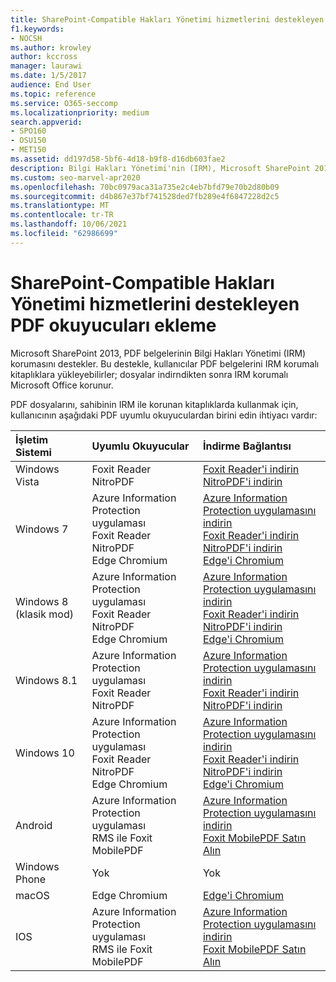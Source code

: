 ```yaml
---
title: SharePoint-Compatible Hakları Yönetimi hizmetlerini destekleyen PDF okuyucuları ekleme
f1.keywords:
- NOCSH
ms.author: krowley
author: kccross
manager: laurawi
ms.date: 1/5/2017
audience: End User
ms.topic: reference
ms.service: O365-seccomp
ms.localizationpriority: medium
search.appverid:
- SPO160
- OSU150
- MET150
ms.assetid: dd197d58-5bf6-4d18-b9f8-d16db603fae2
description: Bilgi Hakları Yönetimi'nin (IRM), Microsoft SharePoint 2013'te IRM korumalı kitaplıklara yüklenen ve bu kitaplıklardan indirilen PDF belgelerini nasıl korur hakkında bilgi SharePoint öğrenin.
ms.custom: seo-marvel-apr2020
ms.openlocfilehash: 70bc0979aca31a735e2c4eb7bfd79e70b2d80b09
ms.sourcegitcommit: d4b867e37bf741528ded7fb289e4f6847228d2c5
ms.translationtype: MT
ms.contentlocale: tr-TR
ms.lasthandoff: 10/06/2021
ms.locfileid: "62986699"
---
```

# <a name="sharepoint-compatible-pdf-readers-that-support-microsoft-information-rights-management-services"></a>SharePoint-Compatible Hakları Yönetimi hizmetlerini destekleyen PDF okuyucuları ekleme

Microsoft SharePoint 2013, PDF belgelerinin Bilgi Hakları Yönetimi (IRM) korumasını destekler. Bu destekle, kullanıcılar PDF belgelerini IRM korumalı kitaplıklara yükleyebilirler; dosyalar indirndikten sonra IRM korumalı Microsoft Office korunur.
  
PDF dosyalarını, sahibinin IRM ile korunan kitaplıklarda kullanmak için, kullanıcının aşağıdaki PDF uyumlu okuyuculardan birini edin ihtiyacı vardır:
  
| İşletim Sistemi | Uyumlu Okuyucular | İndirme Bağlantısı |
|:-----|:-----|:-----|
|Windows Vista  <br/> |Foxit Reader  <br/> NitroPDF  <br/> |[Foxit Reader'i indirin](https://go.microsoft.com/fwlink/?linkid=2139326) <br/> [NitroPDF'i indirin](https://go.microsoft.com/fwlink/?linkid=2139327) <br/> |
|Windows 7  <br/> |Azure Information Protection uygulaması  <br/> Foxit Reader  <br/> NitroPDF  <br/> Edge Chromium  <br/>|[Azure Information Protection uygulamasını indirin](https://go.microsoft.com/fwlink/?linkid=837797) <br/> [Foxit Reader'i indirin](https://go.microsoft.com/fwlink/?linkid=2139326) <br/> [NitroPDF'i indirin](https://go.microsoft.com/fwlink/?linkid=2139327) <br/> [Edge'i Chromium](https://support.microsoft.com/microsoft-edge/download-the-new-microsoft-edge-based-on-chromium-0f4a3dd7-55df-60f5-739f-00010dba52cf) <br/>|
|Windows 8 (klasik mod)  <br/> |Azure Information Protection uygulaması  <br/> Foxit Reader  <br/> NitroPDF  <br/> Edge Chromium  <br/>|[Azure Information Protection uygulamasını indirin](https://go.microsoft.com/fwlink/?linkid=837797) <br/> [Foxit Reader'i indirin](https://go.microsoft.com/fwlink/?linkid=2139326) <br/> [NitroPDF'i indirin](https://go.microsoft.com/fwlink/?linkid=2139327) <br/> [Edge'i Chromium](https://support.microsoft.com/microsoft-edge/download-the-new-microsoft-edge-based-on-chromium-0f4a3dd7-55df-60f5-739f-00010dba52cf) <br/> |
|Windows 8.1  <br/> |Azure Information Protection uygulaması  <br/> Foxit Reader  <br/> NitroPDF  <br/> |[Azure Information Protection uygulamasını indirin](https://go.microsoft.com/fwlink/?linkid=837797) <br/> [Foxit Reader'i indirin](https://go.microsoft.com/fwlink/?linkid=2139326) <br/> [NitroPDF'i indirin](https://go.microsoft.com/fwlink/?linkid=2139327) <br/> |
|Windows 10  <br/> |Azure Information Protection uygulaması  <br/> Foxit Reader  <br/> NitroPDF  <br/> Edge Chromium  <br/> |[Azure Information Protection uygulamasını indirin](https://go.microsoft.com/fwlink/?linkid=837797) <br/> [Foxit Reader'i indirin](https://go.microsoft.com/fwlink/?linkid=2139326) <br/> [NitroPDF'i indirin](https://go.microsoft.com/fwlink/?linkid=2139327) <br/> [Edge'i Chromium](https://support.microsoft.com/microsoft-edge/download-the-new-microsoft-edge-based-on-chromium-0f4a3dd7-55df-60f5-739f-00010dba52cf) <br/> |
|Android  <br/> |Azure Information Protection uygulaması  <br/> RMS ile Foxit MobilePDF  <br/> |[Azure Information Protection uygulamasını indirin](/azure/information-protection/rms-client/protected-pdf-readers#installing-a-protected-pdf-reader-for-mobile-iosandroidc) <br/> [Foxit MobilePDF Satın Alın](https://play.google.com/store/apps/details?id=com.foxit.mobile.pdf.lite) <br/> |
|Windows Phone  <br/> |Yok  <br/> |Yok  <br/> |
|macOS  <br/> |Edge Chromium  <br/> |[Edge'i Chromium](https://support.microsoft.com/microsoft-edge/download-the-new-microsoft-edge-based-on-chromium-0f4a3dd7-55df-60f5-739f-00010dba52cf)  <br/> |
|IOS  <br/> |Azure Information Protection uygulaması  <br/> RMS ile Foxit MobilePDF  <br/> |[Azure Information Protection uygulamasını indirin](/azure/information-protection/rms-client/protected-pdf-readers#installing-a-protected-pdf-reader-for-windows-or-mac) <br/> [Foxit MobilePDF Satın Alın](https://play.google.com/store/apps/details?id=com.foxit.mobile.pdf.lite) <br/> |

